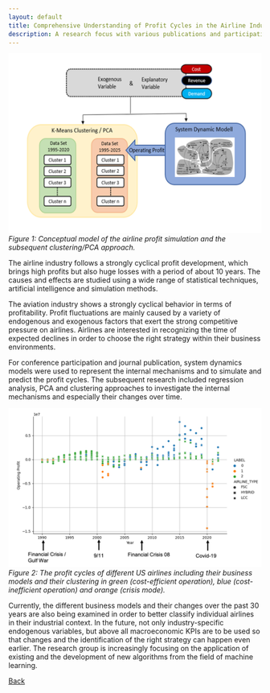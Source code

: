 ```yaml
---
layout: default
title: Comprehensive Understanding of Profit Cycles in the Airline Industry
description: A research focus with various publications and participation in conferences
---
```



![Branching](./../../pictures/Airline_Profit_Concept.png)
_Figure 1: Conceptual model of the airline profit simulation and the subsequent clustering/PCA approach._

The airline industry follows a strongly cyclical profit development, which brings high profits but also huge losses with a period of about 10 years. The causes and effects are studied using a wide range of statistical techniques, artificial intelligence and simulation methods.

The aviation industry shows a strongly cyclical behavior in terms of profitability. Profit fluctuations are mainly caused by a variety of endogenous and exogenous factors that exert the strong competitive pressure on airlines. Airlines are interested in recognizing the time of expected declines in order to choose the right strategy within their business environments.

For conference participation and journal publication, system dynamics models were used to represent the internal mechanisms and to simulate and predict the profit cycles. The subsequent research included regression analysis, PCA and clustering approaches to investigate the internal mechanisms and especially their changes over time.

![Branching](./../../pictures/Airline_Profit_Clusters.png)
_Figure 2: The profit cycles of different US airlines including their business models and their clustering in green (cost-efficient operation), blue (cost-inefficient operation) and orange (crisis mode)._

Currently, the different business models and their changes over the past 30 years are also being examined in order to better classify individual airlines in their industrial context. In the future, not only industry-specific endogenous variables, but above all macroeconomic KPIs are to be used so that changes and the identification of the right strategy can happen even earlier. The research group is increasingly focusing on the application of existing and the development of new algorithms from the field of machine learning.


[Back](https://isandaiinaviation.github.io/pages/research.html)

